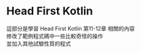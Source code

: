 Head First Kotlin
=================
這部分是學習 Head First Kotlin 第11-12章 相關的內容  
修改了範例程式碼中一些比較奇怪的操作  
並加入其他試驗性質的程式  
